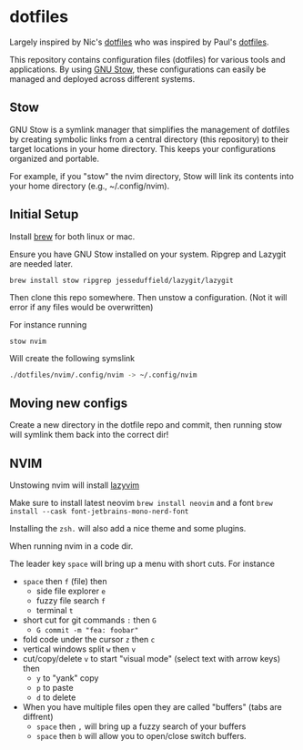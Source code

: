 # dotfiles

Largely inspired by Nic's [dotfiles](https://github.com/ncrmro/dotfiles) who was inspired by Paul's [dotfiles](https://github.com/paul/dotfiles).

This repository contains configuration files (dotfiles) for various tools and applications. By using [GNU Stow](https://www.gnu.org/software/stow/), these configurations can easily be managed and deployed across different systems.

## Stow

GNU Stow is a symlink manager that simplifies the management of dotfiles by creating symbolic links from a central directory (this repository) to their target locations in your home directory. This keeps your configurations organized and portable.

For example, if you "stow" the nvim directory, Stow will link its contents into your home directory (e.g., ~/.config/nvim).

## Initial Setup

Install [brew](https://brew.sh/) for both linux or mac.

Ensure you have GNU Stow installed on your system. Ripgrep and Lazygit are needed later.

```shell
brew install stow ripgrep jesseduffield/lazygit/lazygit
```

Then clone this repo somewhere. Then unstow a configuration. (Not it will error if any files would be overwritten)

For instance running

```shell
stow nvim
```

Will create the following symslink

```sh
./dotfiles/nvim/.config/nvim -> ~/.config/nvim
```

## Moving new configs

Create a new directory in the dotfile repo and commit, then running stow will symlink them back into the correct dir!

## NVIM

Unstowing nvim will install [lazyvim](https://www.lazyvim.org/)

Make sure to install latest neovim `brew install neovim` and a font `brew install --cask font-jetbrains-mono-nerd-font`

Installing the `zsh.` will also add a nice theme and some plugins.

When running nvim in a code dir.

The leader key `space` will bring up a menu with short cuts. For instance

- `space` then `f` (file) then
  - side file explorer `e`
  - fuzzy file search `f` 
  - terminal `t`
- short cut for git commands `:` then `G`
  -  `G commit -m "fea: foobar"`
- fold code under the cursor `z` then `c`
- vertical windows split `w` then `v`
- cut/copy/delete `v` to start "visual mode" (select text with arrow keys) then
  - `y` to "yank" copy
  - `p` to paste
  - `d` to delete
- When you have multiple files open they are called "buffers" (tabs are diffrent)
  -  `space` then `,` will bring up a fuzzy search of your buffers
  - `space` then `b` will allow you to open/close switch buffers.
